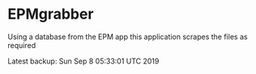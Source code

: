 # EPMgrabber
Using a database from the EPM app this application scrapes the files as required


Latest backup: Sun Sep 8 05:33:01 UTC 2019
